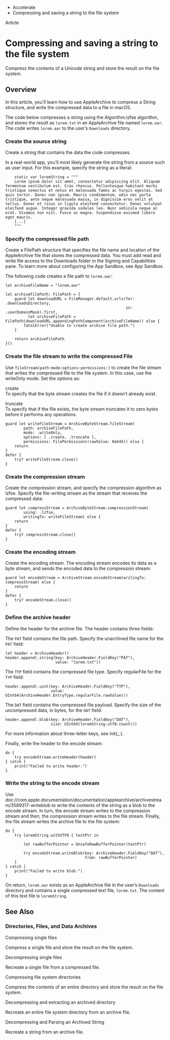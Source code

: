 

- Accelerate
-  Compressing and saving a string to the file system 

Article

# Compressing and saving a string to the file system

Compress the contents of a Unicode string and store the result on the file system.

## Overview

In this article, you’ll learn how to use AppleArchive to compress a String structure, and write the compressed data to a file in macOS.

The code below compresses a string using the Algorithm.lzfse algorithm, and stores the result as `lorem.txt` in an AppleArchive file named `lorem.aar`. The code writes `lorem.aar` to the user’s `Downloads` directory.

### Create the source string

Create a string that contains the data the code compresses.

In a real-world app, you’ll most likely generate the string from a source such as user input. For this example, specify the string as a literal:

```
    static var loremString = """
    Lorem ipsum dolor sit amet, consectetur adipiscing elit. Aliquam fermentum vestibulum est. Cras rhoncus. Pellentesque habitant morbi tristique senectus et netus et malesuada fames ac turpis egestas. Sed quis tortor. Donec non ipsum. Mauris condimentum, odio nec porta tristique, ante neque malesuada massa, in dignissim eros velit at tellus. Donec et risus in ligula eleifend consectetur. Donec volutpat eleifend augue. Integer gravida sodales leo. Nunc vehicula neque ac erat. Vivamus non nisl. Fusce ac magna. Suspendisse euismod libero eget mauris.
    [...]
    """
```

### Specify the compressed file path

Create a FilePath structure that specifies the file name and location of the AppleArchive file that stores the compressed data. You must add read and write file access to the Downloads folder in the Signing and Capabilities pane. To learn more about configuring the App Sandbox, see App Sandbox.

The following code creates a file path to `lorem.aar`:

```
let archiveFileName = "lorem.aar"

let archiveFilePath: FilePath = { 
    guard let downloadURL = FileManager.default.urls(for: .downloadsDirectory,
                                                     in: .userDomainMask).first,
          let archiveFilePath = FilePath(downloadURL.appendingPathComponent(archiveFileName)) else {
        fatalError("Unable to create archive file path.")
    }

    return archiveFilePath
}()
```

### Create the file stream to write the compressed File

Use `fileStream(path:mode:options:permissions:)` to create the file stream that writes the compressed file to the file system. In this case, use the writeOnly mode. Set the options as:

create  
To specify that the byte stream creates the file if it doesn’t already exist.

truncate  
To specify that if the file exists, the byte stream truncates it to zero bytes before it performs any operations.

```
guard let writeFileStream = ArchiveByteStream.fileStream(
        path: archiveFilePath,
        mode: .writeOnly,
        options: [ .create, .truncate ],
        permissions: FilePermissions(rawValue: 0o644)) else {
    return
}
defer {
    try? writeFileStream.close()
}
```

### Create the compression stream

Create the compression stream, and specify the compression algorithm as lzfse. Specify the file-writing stream as the stream that receives the compressed data:

```
guard let compressStream = ArchiveByteStream.compressionStream(
        using: .lzfse,
        writingTo: writeFileStream) else {
    return
}
defer {
    try? compressStream.close()
}
```

### Create the encoding stream

Create the encoding stream. The encoding stream encodes its data as a byte stream, and sends the encoded data to the compression stream:

```
guard let encodeStream = ArchiveStream.encodeStream(writingTo: compressStream) else {
    return
}
defer {
    try? encodeStream.close()
}
```

### Define the archive header

Define the header for the archive file. The header contains three fields:

The `PAT` field contains the file path. Specify the unarchived file name for the `PAT` field:

```
let header = ArchiveHeader()
header.append(.string(key: ArchiveHeader.FieldKey("PAT"),
                      value: "lorem.txt"))
```

The `TYP` field contains the compressed file type. Specify regularFile for the `TYP` field:

```
header.append(.uint(key: ArchiveHeader.FieldKey("TYP"),
                    value:  UInt64(ArchiveHeader.EntryType.regularFile.rawValue)))
```

The `DAT` field contains the compressed file payload. Specify the size of the uncompressed data, in bytes, for the `DAT` field:

```
header.append(.blob(key: ArchiveHeader.FieldKey("DAT"),
                    size: UInt64(loremString.utf8.count)))
```

For more information about three-letter keys, see init(_:).

Finally, write the header to the encode stream:

```
do {
    try encodeStream.writeHeader(header)
} catch {
    print("Failed to write header.")
}
```

### Write the string to the encode stream

Use doc://com.apple.documentation/documentation/applearchive/archivestream/3589317-writeblob to write the contents of the string as a blob to the encode stream. In turn, the encode stream writes to the compression stream and then, the compression stream writes to the file stream. Finally, the file stream writes the archive file to the file system:

```
do {
    try loremString.withUTF8 { textPtr in

        let rawBufferPointer = UnsafeRawBufferPointer(textPtr)

        try encodeStream.writeBlob(key: ArchiveHeader.FieldKey("DAT"),
                                   from: rawBufferPointer)
    }
} catch {
    print("Failed to write blob.")
}
```

On return, `lorem.aar` exists as an AppleArchive file in the user’s `Downloads` directory and contains a single compressed text file, `lorem.txt`. The content of this text file is `loremString`.

## See Also

### Directories, Files, and Data Archives

Compressing single files

Compress a single file and store the result on the file system.

Decompressing single files

Recreate a single file from a compressed file.

Compressing file system directories

Compress the contents of an entire directory and store the result on the file system.

Decompressing and extracting an archived directory

Recreate an entire file system directory from an archive file.

Decompressing and Parsing an Archived String

Recreate a string from an archive file.

